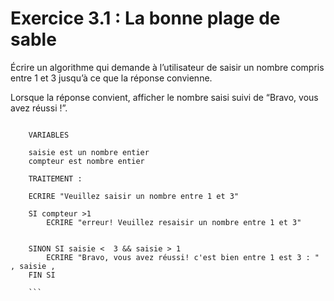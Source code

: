 # Exercice 3.1 : La bonne plage de sable

Écrire un algorithme qui demande à l’utilisateur de saisir un nombre compris entre 1 et 3 jusqu’à ce que la réponse convienne.

Lorsque la réponse convient, afficher le nombre saisi suivi de “Bravo, vous avez réussi !”.

```
	
	VARIABLES

	saisie est un nombre entier
	compteur est nombre entier
	
	TRAITEMENT :
	
	ECRIRE "Veuillez saisir un nombre entre 1 et 3"
		
	SI compteur >1 
		ECRIRE "erreur! Veuillez resaisir un nombre entre 1 et 3"
	
	
	SINON SI saisie <  3 && saisie > 1
		ECRIRE "Bravo, vous avez réussi! c'est bien entre 1 est 3 : " , saisie ,
	FIN SI
	
	```